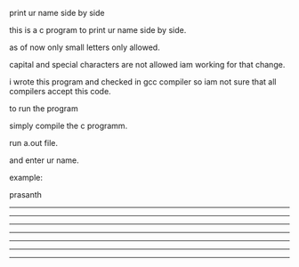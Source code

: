 print ur name side by side

this is a c program to print ur name side by side.

as of now only small letters only allowed.

capital and special characters are not allowed iam working for that change.

i wrote this program and checked in gcc compiler so iam not sure that all compilers accept this code.

to run the program

simply compile the c programm.

run a.out file.

and enter ur name.

example:

prasanth

* * * * * * *  * * * * * *          *        * * * * * * *        *        *           *  * * * * * * *  *           *  
*           *  *         *         * *       *                   * *       * *         *        *        *           *  
*           *  *         *        *   *      *                  *   *      *   *       *        *        *           *  
* * * * * * *  * * * * * *       *******     * * * * * * *     *******     *     *     *        *        * * * * * * *  
*              * *              *       *                *    *       *    *       *   *        *        *           *  
*              *   *           *         *               *   *         *   *         * *        *        *           *  
*              *     *        *           *  * * * * * * *  *           *  *           *        *        *           * 
